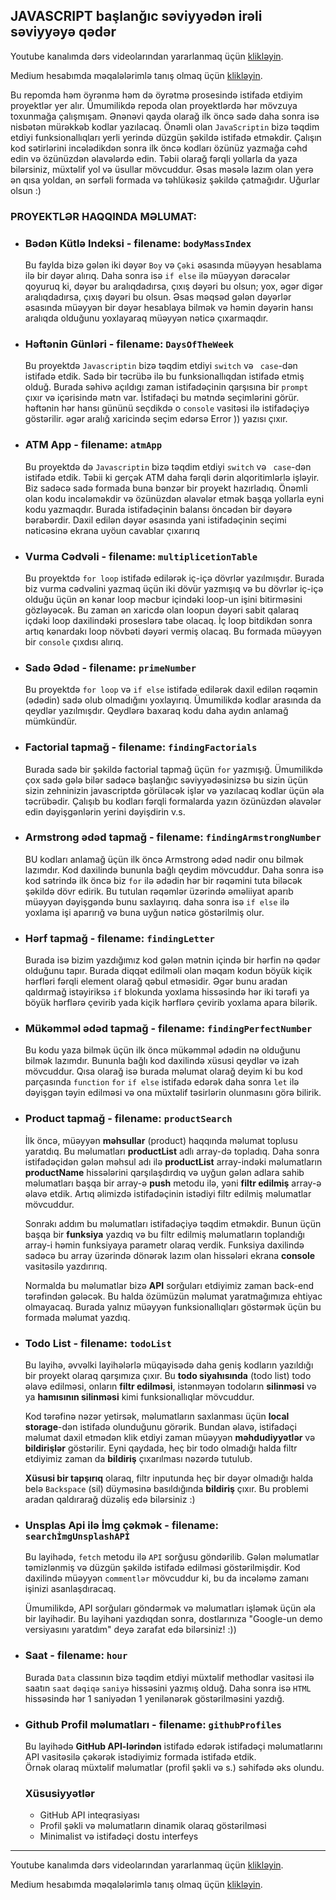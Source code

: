 ## JAVASCRIPT başlanğıc səviyyədən irəli səviyyəyə qədər 

Youtube kanalımda dərs videolarından yararlanmaq üçün [klikləyin](https://www.youtube.com/@rasul_jangirli). 

Medium hesabımda məqalələrimlə tanış olmaq üçün [klikləyin](https://medium.com/@rasuljangirli).
 

Bu repomda həm öyrənmə həm də öyrətmə prosesində istifadə etdiyim proyektlər yer alır. Ümumilikdə repoda olan proyektlərdə hər mövzuya toxunmağa çalışmışam. Ənənəvi qayda olarağ ilk öncə sadə daha sonra isə nisbətən mürəkkəb kodlar yazılacaq. Önəmli olan `JavaScriptin` bizə təqdim etdiyi funksionallıqları yerli yerində düzgün şəkildə istifadə etməkdir. Çalışın kod sətirlərini incələdikdən sonra ilk öncə kodları özünüz yazmağa cəhd edin və özünüzdən əlavələrdə edin. Təbii olarağ fərqli yollarla da yaza bilərsiniz, müxtəlif yol və üsullar mövcuddur. Əsas məsələ lazım olan yerə ən qısa yoldan, ən sərfəli formada və təhlükəsiz şəkildə çatmağıdır. Uğurlar olsun :)


### PROYEKTLƏR HAQQINDA MƏLUMAT:

  * ### Bədən Kütlə Indeksi - filename: `bodyMassIndex`
    
    Bu faylda bizə gələn iki dəyər `Boy` və `Çəki` əsasında müəyyən hesablama ilə bir dəyər alırıq. Daha sonra isə `if else` ilə müəyyən dərəcələr qoyuruq ki, dəyər bu aralıqdadırsa, çıxış dəyəri bu olsun; yox, əgər digər aralıqdadırsa, çıxış dəyəri bu olsun. Əsas məqsəd gələn dəyərlər əsasında müəyyən bir dəyər hesablaya bilmək və həmin dəyərin hansı aralıqda olduğunu yoxlayaraq müəyyən nəticə çıxarmaqdır.



  * ### Həftənin Günləri - filename: `DaysOfTheWeek`
  
    Bu proyektdə `Javascriptin` bizə təqdim etdiyi `switch` və ` case`-dən istifadə etdik. Sadə bir təcrübə ilə bu funksionallıqdan istifadə etmiş olduğ. Burada səhivə açıldıgı zaman istifadəçinin qarşısına bir `prompt` çıxır və içərisində mətn var. İstifadəçi bu mətndə seçimlərini görür. həftənin hər hansı gününü seçdikdə o `console` vasitəsi ilə istifadəçiyə göstərilir. əgər aralığ xaricində seçim edərsə Error )) yazısı çıxır. 
    

  * ### ATM App - filename: `atmApp`
    
      Bu proyektdə də `Javascriptin` bizə təqdim etdiyi `switch` və ` case`-dən istifadə etdik. Təbii ki gerçək ATM daha fərqli dərin alqoritimlərlə işləyir. Biz sadəcə sadə formada buna bənzər bir proyekt hazırladıq. Önəmli olan kodu incələməkdir və özünüzdən əlavələr etmək başqa yollarla eyni kodu yazmaqdır. Burada istifadəçinin balansı öncədən bir dəyərə bərabərdir. Daxil edilən dəyər əsasında yani istifadəçinin seçimi nəticəsinə ekrana uyöun cavablar çıxarırıq

  * ### Vurma Cədvəli - filename: `multiplicetionTable`
      
      Bu proyektdə `for loop` istifadə edilərək iç-içə dövrlər yazılmışdır. Burada biz vurma cədvəlini yazmaq üçün iki dövür yazmışıq və bu dövrlər iç-içə olduğu üçün ən kənar loop məcbur içindəki loop-un işini bitirməsini gözləyəcək. Bu zaman ən xaricdə olan loopun dəyəri sabit qalaraq içdəki loop daxilindəki proseslərə tabe olacaq. İç loop bitdikdən sonra artıq kənardakı loop növbəti dəyəri vermiş olacaq. Bu formada müəyyən bir `console` çıxdısı alırıq.

  * ### Sadə Ədəd - filename: `primeNumber`
      
      Bu proyektdə `for loop` və `if else` istifadə edilərək daxil edilən rəqəmin (ədədin) sadə olub olmadığını yoxlayırıq. Ümumilikdə kodlar arasında da qeydlər yazılmışdır. Qeydlərə baxaraq kodu daha aydın anlamağ mümkündür.

  * ### Factorial tapmağ - filename: `findingFactorials`
    
      Burada sadə bir şəkildə factorial tapmağ üçün `for` yazmışığ. Ümumilikdə çox sadə gələ bilər sadəcə başlanğıc səviyyədəsinizsə bu sizin üçün sizin zehninizin javascriptdə görüləcək işlər və yazılacaq kodlar üçün əla təcrübədir. Çalışıb bu kodları fərqli formalarda yazın özünüzdən əlavələr edin dəyişgənlərin yerini dəyişdirin v.s.

  * ### Armstrong ədəd tapmağ - filename: `findingArmstrongNumber`
      
    BU kodları anlamağ üçün ilk öncə Armstrong ədəd nədir onu bilmək lazımdır. Kod daxilində bununla bağlı qeydim mövcuddur. Daha sonra isə kod sətrində ilk öncə biz `for` ilə ədədin hər bir rəqəmini tuta biləcək şəkildə dövr edirik. Bu tutulan rəqəmlər üzərində əməliiyat aparıb müəyyən dəyişgəndə bunu saxlayırıq. daha sonra isə `if else` ilə yoxlama işi aparırığ və buna uyğun nəticə göstərilmiş olur.

  * ### Hərf tapmağ - filename: `findingLetter`
      
    Burada isə bizim yazdığımız kod gələn mətnin içində bir hərfin nə qədər olduğunu tapır. Burada diqqət edilməli olan məqam kodun böyük kiçik hərfləri fərqli element olarağ qəbul etməsidir. Əgər bunu aradan qaldırmağ istəyiriksə `if` blokunda yoxlama hissəsində hər iki tərəfi ya böyük hərflərə çevirib yada kiçik hərflərə çevirib yoxlama apara bilərik.


  * ### Mükəmməl ədəd tapmağ - filename: `findingPerfectNumber`
      
    Bu kodu yaza bilmək üçün ilk öncə mükəmməl ədədin nə olduğunu bilmək lazımdır. Bununla bağlı kod daxilində xüsusi qeydlər və izah mövcuddur. Qısa olarağ isə burada məlumat olarağ deyim ki bu kod parçasında `function` `for` `if else` istifadə edərək daha sonra `let` ilə dəyişgən təyin edilməsi və ona müxtəlif təsirlərin olunmasını görə bilirik. 

  * ### Product tapmağ - filename: `productSearch`
      
    İlk öncə, müəyyən **məhsullar** (product) haqqında məlumat toplusu yaratdıq. Bu məlumatları **productList** adlı array-də topladıq. Daha sonra istifadəçidən gələn məhsul adı ilə **productList** array-indəki məlumatların **productName** hissələrini qarşılaşdırdıq və uyğun gələn adlara sahib məlumatları başqa bir array-ə **push** metodu ilə, yəni **filtr edilmiş** array-ə əlavə etdik. Artıq əlimizdə istifadəçinin istədiyi filtr edilmiş məlumatlar mövcuddur. 

    Sonrakı addım bu məlumatları istifadəçiyə təqdim etməkdir. Bunun üçün başqa bir **funksiya** yazdıq və bu filtr edilmiş məlumatların toplandığı array-i həmin funksiyaya parametr olaraq verdik. Funksiya daxilində sadəcə bu array üzərində dönərək lazım olan hissələri ekrana **console** vasitəsilə yazdırırıq.

    Normalda bu məlumatlar bizə **API** sorğuları etdiyimiz zaman back-end tərəfindən gələcək. Bu halda özümüzün məlumat yaratmağımıza ehtiyac olmayacaq. Burada yalnız müəyyən funksionallıqları göstərmək üçün bu formada məlumat yazdıq.

  * ### Todo List - filename: `todoList`
      
    Bu layihə, əvvəlki layihələrlə müqayisədə daha geniş kodların yazıldığı bir proyekt olaraq qarşımıza çıxır. Bu **todo siyahısında** (todo list) todo əlavə edilməsi, onların **filtr edilməsi**, istənməyən todoların **silinməsi** və ya **hamısının silinməsi** kimi funksionallıqlar mövcuddur.

    Kod tərəfinə nəzər yetirsək, məlumatların saxlanması üçün **local storage**-dən istifadə olunduğunu görərik. Bundan əlavə, istifadəçi məlumat daxil etmədən klik etdiyi zaman müəyyən **məhdudiyyətlər** və **bildirişlər** göstərilir. Eyni qaydada, heç bir todo olmadığı halda filtr etdiyimiz zaman da **bildiriş** çıxarılması nəzərdə tutulub.

    **Xüsusi bir tapşırıq** olaraq, filtr inputunda heç bir dəyər olmadığı halda belə `Backspace` (sil) düyməsinə basıldığında **bildiriş** çıxır. Bu problemi aradan qaldırarağ düzəliş edə bilərsiniz :)


  * ### Unsplas Api ilə İmg çəkmək - filename: `searchİmgUnsplashAPİ`
      
    Bu layihədə, `fetch` metodu ilə `API` sorğusu göndərilib. Gələn məlumatlar təmizlənmiş və düzgün şəkildə istifadə edilməsi göstərilmişdir. Kod daxilində müəyyən `commentlər` mövcuddur ki, bu da incələmə zamanı işinizi asanlaşdıracaq.

    Ümumilikdə, API sorğuları göndərmək və məlumatları işləmək üçün əla bir layihədir. Bu layihəni yazdıqdan sonra, dostlarınıza "Google-un demo versiyasını yaratdım" deyə zarafat edə bilərsiniz! :))

  * ### Saat - filename: `hour`
      
    Burada `Data` classının bizə təqdim etdiyi müxtəlif methodlar vasitəsi ilə saatın `saat` `dəqiqə` `saniyə` hissəsini yazmış olduğ. Daha sonra isə `HTML` hissəsində hər 1 saniyədən 1 yenilənərək göstərilməsini yazdığ.


  * ### Github Profil məlumatları - filename: `githubProfiles`
      
    Bu layihədə **GitHub API-lərindən** istifadə edərək istifadəçi məlumatlarını API vasitəsilə çəkərək istədiyimiz formada istifadə etdik.  
    Örnək olaraq müxtəlif məlumatlar (profil şəkli və s.) səhifədə əks olundu.

    ### Xüsusiyyətlər
    - GitHub API inteqrasiyası
    - Profil şəkli və məlumatların dinamik olaraq göstərilməsi
    - Minimalist və istifadəçi dostu interfeys

    
---

Youtube kanalımda dərs videolarından yararlanmaq üçün [klikləyin](https://www.youtube.com/@rasul_jangirli).

Medium hesabımda məqalələrimlə tanış olmaq üçün [klikləyin](https://medium.com/@rasuljangirli).
